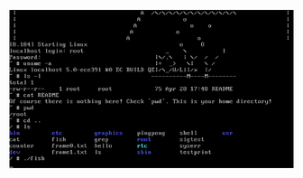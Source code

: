 ![Screenshot](https://raw.githubusercontent.com/zhuyifei1999/ece391-kernel-JKXY/master/img/IMG.png)
